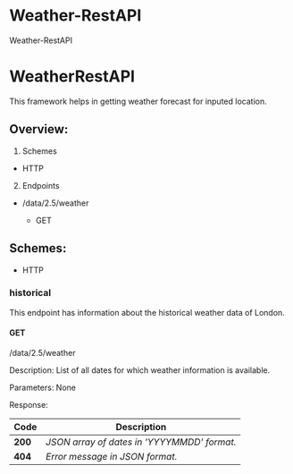 # Weather-RestAPI
Weather-RestAPI
# WeatherRestAPI
This framework helps in getting weather forecast for inputed location.

## Overview:
1. Schemes

* HTTP

2. Endpoints

* /data/2.5/weather

   * GET



## Schemes:

* HTTP

### historical
This endpoint has information about the historical weather data of London.

#### GET
/data/2.5/weather 

Description: List of all dates for which weather information is available. 

Parameters: None

Response: 

Code  | Description
----  | ---
**200** | *JSON array of dates in 'YYYYMMDD' format.*
**404** | *Error message in JSON format.*
